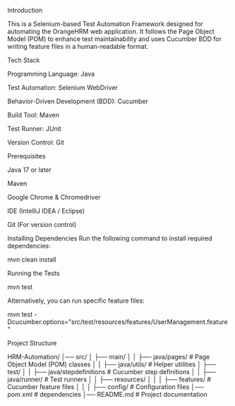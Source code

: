 Introduction

This is a Selenium-based Test Automation Framework designed for automating the OrangeHRM web application. It follows the Page Object Model (POM) to enhance test maintainability and uses Cucumber BDD for writing feature files in a human-readable format.



Tech Stack

Programming Language: Java

Test Automation: Selenium WebDriver

Behavior-Driven Development (BDD): Cucumber

Build Tool: Maven

Test Runner: JUnit

Version Control: Git



Prerequisites

Java 17 or later

Maven

Google Chrome & Chromedriver

IDE (IntelliJ IDEA / Eclipse)

Git (For version control)


Installing Dependencies
Run the following command to install required dependencies:
  
mvn clean install


Running the Tests

mvn test


Alternatively, you can run specific feature files:

mvn test -Dcucumber.options="src/test/resources/features/UserManagement.feature"

  
Project Structure

HRM-Automation/
│── src/
│   ├── main/
│   │   ├── java/pages/          # Page Object Model (POM) classes
│   │   ├── java/utils/          # Helper utilities
│   ├── test/
│   │   ├── java/stepdefinitions # Cucumber step definitions
│   │   ├── java/runner/         # Test runners
│   │   ├── resources/
│   │   │   ├── features/        # Cucumber feature files
│   │   │   ├── config/          # Configuration files
│── pom.xml                      # dependencies
│── README.md                    # Project documentation




